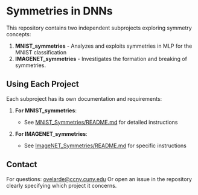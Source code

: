 # Symmetries in DNNs

This repository contains two independent subprojects exploring symmetry concepts:

1. **MNIST_symmetries** - Analyzes and exploits symmetries in MLP for the MNIST classification
2. **IMAGENET_symmetries** - Investigates the formation and breaking of symmetries.

## Using Each Project

Each subproject has its own documentation and requirements:

1. **For MNIST_symmetries**:
   - See [MNIST_Symmetries/README.md](MNIST_Symmetries/README.md) for detailed instructions

2. **For IMAGENET_symmetries**:
   - See [ImageNET_Symmetries/README.md](ImageNet_Symmetries/README.md) for specific instructions


## Contact
For questions: ovelarde@ccny.cuny.edu
Or open an issue in the repository clearly specifying which project it concerns.
